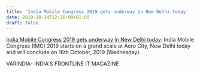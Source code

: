 ```yaml
---
title: 'India Mobile Congress 2019 gets underway in New Delhi today'
date: 2019-10-14T12:26:00+01:00
draft: false
---
```


[India Mobile Congress 2019 gets underway in New Delhi today](https://varindia.com/news/india-mobile-congress-2019-gets-underway-in-new-delhi-today#.XaRbcHKszCk.blogger): India Mobile Congress (IMC) 2019 starts on a grand scale at Aero City, New Delhi today and will conclude on 16th October, 2019 (Wednesday).  
  
VARINDIA- INDIA'S FRONTLINE IT MAGAZINE